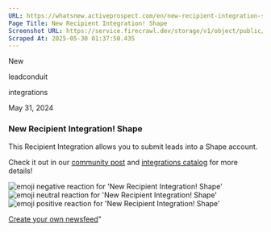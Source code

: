 ```yaml
---
URL: https://whatsnew.activeprospect.com/en/new-recipient-integration-shape
Page Title: New Recipient Integration! Shape
Screenshot URL: https://service.firecrawl.dev/storage/v1/object/public/media/screenshot-c7182070-bc31-4b42-8d6b-ee6bbbe924ea.png
Scraped At: 2025-05-30 01:37:50.435
---
```

New






leadconduit





integrations



May 31, 2024

### New Recipient Integration! Shape

This Recipient Integration allows you to submit leads into a Shape account.

Check it out in our [community post](https://community.activeprospect.com/posts/5412542) and [integrations catalog](https://activeprospect.com/leadconduit/integrations/shape) for more details!

![emoji negative reaction for 'New Recipient Integration! Shape'](https://app.getbeamer.com/images/emojiNeg.svg)![emoji neutral reaction for 'New Recipient Integration! Shape'](https://app.getbeamer.com/images/emojiNeut.svg)![emoji positive reaction for 'New Recipient Integration! Shape'](https://app.getbeamer.com/images/emojiPos.svg)

[Create your own newsfeed](https://www.getbeamer.com/?ref=watermark_MErKJCnu12412_public&company=ActiveProspect&watermarkRef=create&utm_term=MErKJCnu12412&utm_content=ActiveProspect&utm_source=standalone&utm_medium=footer&utm_campaign=create)"

